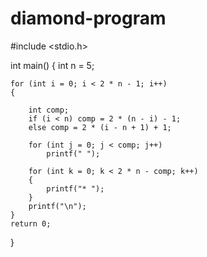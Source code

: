 # diamond-program
#include <stdio.h>

int main()
{
    int n = 5;

    for (int i = 0; i < 2 * n - 1; i++) 
    {

        int comp;
        if (i < n) comp = 2 * (n - i) - 1;
        else comp = 2 * (i - n + 1) + 1;

        for (int j = 0; j < comp; j++)
            printf(" ");

        for (int k = 0; k < 2 * n - comp; k++) 
        {
            printf("* ");
        }
        printf("\n");
    }
    return 0;
}
